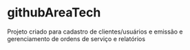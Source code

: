 # githubAreaTech
Projeto criado para cadastro de clientes/usuários e emissão e gerenciamento de ordens de serviço e relatórios 
